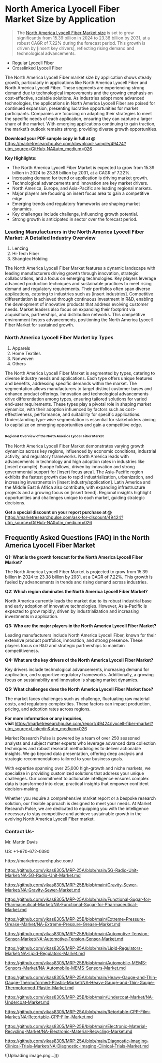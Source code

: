 <h1>North America Lyocell Fiber Market&nbsp;Size by Application</h1><blockquote><p>The <a href="https://marketresearchpulse.com/download-sample/49424?utm_source=GitHub-NA&amp;utm_medium=026">North America Lyocell Fiber Market size</a> is set to grow significantly from 15.39 billion in 2024 to 23.38 billion by 2031, at a robust CAGR of 7.22% during the forecast period. This growth is driven by [insert key drivers], reflecting rising demand and technological advancements.</p></blockquote><ul><li>Regular Lyocell Fiber<li> Crosslinked Lyocell Fiber</li></ul><p>The North America Lyocell Fiber market size by application shows steady growth, particularly in applications like North America Lyocell Fiber and North America Lyocell Fiber. These segments are experiencing strong demand due to technological improvements and the growing emphasis on cost-effective, scalable solutions. As industries adopt more advanced technologies, the applications in North America Lyocell Fiber are poised for continued expansion, presenting lucrative opportunities for market participants. Companies are focusing on adapting their strategies to meet the specific needs of each application, ensuring they can capture a larger share of the market. With emerging applications continuing to gain traction, the market’s outlook remains strong, providing diverse growth opportunities.</p><p><strong>Download your PDF sample copy in full at @ </strong><a href="https://marketresearchpulse.com/download-sample/49424?utm_source=GitHub-NA&amp;utm_medium=026">https://marketresearchpulse.com/download-sample/49424?utm_source=GitHub-NA&amp;utm_medium=026</a></p><p><strong>Key Highlights: </strong></p><ul><li>The North America Lyocell Fiber Market is expected to grow from 15.39 billion in 2024 to 23.38 billion by 2031, at a CAGR of 7.22%.</li><li>Increasing demand for trend or application is driving market growth.</li><li>Technological advancements and innovation are key market drivers.</li><li>North America, Europe, and Asia-Pacific are leading regional markets.</li><li>Major players are focusing on insert focus area to gain a competitive edge.</li><li>Emerging trends and regulatory frameworks are shaping market dynamics.</li><li>Key challenges include challenge, influencing growth potential.</li><li>Strong growth is anticipated in sector over the forecast period.</li></ul><h3>Leading Manufacturers in the North America Lyocell Fiber Market: A Detailed Industry Overview</h3><ol><li>Lenzing</li><li>Hi-Tech Fiber</li><li>Shangtex Holding</li></ol><div class="flex max-w-full flex-col flex-grow"><div class="min-h-8 text-message flex w-full flex-col items-end gap-2 whitespace-normal break-words [.text-message+&amp;]:mt-5" dir="auto" data-message-author-role="assistant" data-message-id="fd8432e4-4910-450d-b182-61b7bfb0a01f" data-message-model-slug="gpt-4o"><div class="flex w-full flex-col gap-1 empty:hidden first:pt-[3px]"><div class="markdown prose w-full break-words dark:prose-invert light"><p>The North America Lyocell Fiber Market features a dynamic landscape with leading manufacturers driving growth through innovation, strategic collaborations, and a focus on emerging technologies. Key players leverage advanced production techniques and sustainable practices to meet rising demand and regulatory requirements. Their portfolios often span diverse applications, catering to industries such as [insert industries]. Competitive differentiation is achieved through continuous investment in R&amp;D, enabling the development of innovative products that address evolving customer needs. Market leaders also focus on expanding their footprint via acquisitions, partnerships, and distribution networks. This competitive environment fosters advancements, positioning the North America Lyocell Fiber Market for sustained growth.</p></div></div></div></div><h3>North America Lyocell Fiber Market by Types</h3><ol><li>Apparels<li> Home Textiles<li> Nonwoven<li> Others</li></ol><div class="flex max-w-full flex-col flex-grow"><div class="min-h-8 text-message flex w-full flex-col items-end gap-2 whitespace-normal break-words [.text-message+&amp;]:mt-5" dir="auto" data-message-author-role="assistant" data-message-id="084470be-0bb7-4664-bddf-5156b4f41249" data-message-model-slug="gpt-4o-mini"><div class="flex w-full flex-col gap-1 empty:hidden first:pt-[3px]"><div class="markdown prose w-full break-words dark:prose-invert light"><p>The North America Lyocell Fiber Market is segmented by types, catering to diverse industry needs and applications. Each type offers unique features and benefits, addressing specific demands within the market. The segmentation allows manufacturers to target distinct customer bases and enhance product offerings. Innovation and technological advancements drive differentiation among types, ensuring tailored solutions for varied end-user requirements. These types play a pivotal role in shaping market dynamics, with their adoption influenced by factors such as cost-effectiveness, performance, and suitability for specific applications. Understanding type-wise segmentation is essential for stakeholders aiming to capitalize on emerging opportunities and gain a competitive edge.</p></div></div></div></div><h3><span style="font-size: 11px;">Regional Overview of the North America Lyocell Fiber Market</span></h3><div class="flex max-w-full flex-col flex-grow"><div class="min-h-8 text-message flex w-full flex-col items-end gap-2 whitespace-normal break-words [.text-message+&amp;]:mt-5" dir="auto" data-message-author-role="assistant" data-message-id="e9038762-ce64-4e30-91c9-9bd413514231" data-message-model-slug="gpt-4o-mini"><div class="flex w-full flex-col gap-1 empty:hidden first:pt-[3px]"><div class="markdown prose w-full break-words dark:prose-invert light"><p>The North America Lyocell Fiber Market demonstrates varying growth dynamics across key regions, influenced by economic conditions, industrial activity, and regulatory frameworks. North America leads with advancements in technology and high adoption rates in industries like [insert example]. Europe follows, driven by innovation and strong governmental support for [insert focus area]. The Asia-Pacific region exhibits the fastest growth due to rapid industrialization, urbanization, and increasing investments in [insert industry/application]. Latin America and the Middle East &amp; Africa also contribute, with expanding infrastructure projects and a growing focus on [insert trend]. Regional insights highlight opportunities and challenges unique to each market, guiding strategic decisions.</p></div></div></div></div><p><strong>Get a special discount on your report purchase at @ </strong><a href="https://marketresearchpulse.com/ask-for-discount/49424?utm_source=GitHub-NA&amp;utm_medium=026">https://marketresearchpulse.com/ask-for-discount/49424?utm_source=GitHub-NA&amp;utm_medium=026</a></p><h2>Frequently Asked Questions (FAQ) in the North America Lyocell Fiber Market</h2><p><strong>Q1: What is the growth forecast for the North America Lyocell Fiber Market?</strong></p><p>The North America Lyocell Fiber Market is projected to grow from 15.39 billion in 2024 to 23.38 billion by 2031, at a CAGR of 7.22%. This growth is fueled by advancements in trends and rising demand across industries.</p><p><strong>Q2: Which region dominates the North America Lyocell Fiber Market?</strong></p><p>North America currently leads the market due to its robust industrial base and early adoption of innovative technologies. However, Asia-Pacific is expected to grow rapidly, driven by industrialization and increasing investments in application.</p><p><strong>Q3: Who are the major players in the North America Lyocell Fiber Market?</strong></p><p>Leading manufacturers include North America Lyocell Fiber, known for their extensive product portfolios, innovation, and strong presence. These players focus on R&amp;D and strategic partnerships to maintain competitiveness.</p><p><strong>Q4: What are the key drivers of the North America Lyocell Fiber Market?</strong></p><p>Key drivers include technological advancements, increasing demand for application, and supportive regulatory frameworks. Additionally, a growing focus on sustainability and innovation is shaping market dynamics.</p><p><strong>Q5: What challenges does the North America Lyocell Fiber Market face?</strong></p><p>The market faces challenges such as challenge, fluctuating raw material costs, and regulatory complexities. These factors can impact production, pricing, and adoption rates across regions.</p><p><strong>For more information or any inquiries, visit&nbsp;</strong><a href="https://marketresearchpulse.com/report/49424/lyocell-fiber-market?utm_source=Linkedin&utm_medium=026">https://marketresearchpulse.com/report/49424/lyocell-fiber-market?utm_source=Linkedin&utm_medium=026</a></p><p>Market Research Pulse is powered by a team of over 250 seasoned analysts and subject matter experts who leverage advanced data collection techniques and robust research methodologies to deliver actionable insights. We go beyond data presentation, offering deep analysis and strategic recommendations tailored to your business goals.</p><p>With expertise spanning over 25,000 high-growth and niche markets, we specialize in providing customized solutions that address your unique challenges. Our commitment to actionable intelligence ensures complex data is transformed into clear, practical insights that empower confident decision-making.</p><p>Whether you require a comprehensive market report or a bespoke research solution, our flexible approach is designed to meet your needs. At Market Research Pulse, we are dedicated to equipping you with the intelligence necessary to stay competitive and achieve sustainable growth in the evolving North America Lyocell Fiber market.</p><h3><strong>Contact Us-</strong></h3><p>Mr. Martin Davis</p><p>US: +1-970-672-0390</p><p>https://marketresearchpulse.com/</p><p><a href="https://github.com/vikas8305/MRP-25A/blob/main/5G-Radio-Unit-Market/NA-5G-Radio-Unit-Market.md">https://github.com/vikas8305/MRP-25A/blob/main/5G-Radio-Unit-Market/NA-5G-Radio-Unit-Market.md</a></p><p><a href="https://github.com/vikas8305/MRP-25B/blob/main/Gravity-Sewer-Market/NA-Gravity-Sewer-Market.md">https://github.com/vikas8305/MRP-25B/blob/main/Gravity-Sewer-Market/NA-Gravity-Sewer-Market.md</a></p><p><a href="https://github.com/vikas8305/MRP-25A/blob/main/Functional-Sugar-for-Pharmaceutical-Market/NA-Functional-Sugar-for-Pharmaceutical-Market.md">https://github.com/vikas8305/MRP-25A/blob/main/Functional-Sugar-for-Pharmaceutical-Market/NA-Functional-Sugar-for-Pharmaceutical-Market.md</a></p><p><a href="https://github.com/vikas8305/MRP-25B/blob/main/Extreme-Pressure-Grease-Market/NA-Extreme-Pressure-Grease-Market.md">https://github.com/vikas8305/MRP-25B/blob/main/Extreme-Pressure-Grease-Market/NA-Extreme-Pressure-Grease-Market.md</a></p><p><a href="https://github.com/vikas8305/MRP-25B/blob/main/Automotive-Tension-Sensor-Market/NA-Automotive-Tension-Sensor-Market.md">https://github.com/vikas8305/MRP-25B/blob/main/Automotive-Tension-Sensor-Market/NA-Automotive-Tension-Sensor-Market.md</a></p><p><a href="https://github.com/vikas8305/MRP-25A/blob/main/Lipid-Regulators-Market/NA-Lipid-Regulators-Market.md">https://github.com/vikas8305/MRP-25A/blob/main/Lipid-Regulators-Market/NA-Lipid-Regulators-Market.md</a></p><p><a href="https://github.com/vikas8305/MRP-25B/blob/main/Automobile-MEMS-Sensors-Market/NA-Automobile-MEMS-Sensors-Market.md">https://github.com/vikas8305/MRP-25B/blob/main/Automobile-MEMS-Sensors-Market/NA-Automobile-MEMS-Sensors-Market.md</a></p><p><a href="https://github.com/vikas8305/MRP-25A/blob/main/Heavy-Gauge-and-Thin-Gauge-Thermoformed-Plastic-Market/NA-Heavy-Gauge-and-Thin-Gauge-Thermoformed-Plastic-Market.md">https://github.com/vikas8305/MRP-25A/blob/main/Heavy-Gauge-and-Thin-Gauge-Thermoformed-Plastic-Market/NA-Heavy-Gauge-and-Thin-Gauge-Thermoformed-Plastic-Market.md</a></p><p><a href="https://github.com/vikas8305/MRP-25B/blob/main/Undercoat-Market/NA-Undercoat-Market.md">https://github.com/vikas8305/MRP-25B/blob/main/Undercoat-Market/NA-Undercoat-Market.md</a></p><p><a href="https://github.com/vikas8305/MRP-25A/blob/main/Retortable-CPP-Film-Market/NA-Retortable-CPP-Film-Market.md">https://github.com/vikas8305/MRP-25A/blob/main/Retortable-CPP-Film-Market/NA-Retortable-CPP-Film-Market.md</a></p><p><a href="https://github.com/vikas8305/MRP-25B/blob/main/Electronic-Material-Recycling-Market/NA-Electronic-Material-Recycling-Market.md">https://github.com/vikas8305/MRP-25B/blob/main/Electronic-Material-Recycling-Market/NA-Electronic-Material-Recycling-Market.md</a></p><p><a href="https://github.com/vikas8305/MRP-25A/blob/main/Diagnostic-Imaging-Clinical-Trials-Market/NA-Diagnostic-Imaging-Clinical-Trials-Market.md">https://github.com/vikas8305/MRP-25A/blob/main/Diagnostic-Imaging-Clinical-Trials-Market/NA-Diagnostic-Imaging-Clinical-Trials-Market.md</a></p>
![Uploading image.png…]()
